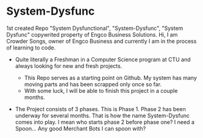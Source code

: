 # System-Dysfunc
1st created Repo
"System Dysfunctional", "System-Dysfunc", "System Dysfunc" copywrited property of Engco Business Solutions.
Hi, I am Crowder Songs, owner of Engco Business and currently I am in the process of learning to code.
  - Quite literally a Freshman in a Computer Science program at CTU and always looking for new and fresh projects. 
    - This Repo serves as a starting point on Github. My system has many moving parts and has been scrapped only once so far. 
    - With some luck, I will be able to finish this project in a couple months. 
  
  - The Project consists of 3 phases. This is Phase 1. Phase 2 has been underway for several months. That is how the name System-Dysfunc
  comes into play. I mean who starts phase 2 before phase one? I need a Spoon... Any good Merchant Bots I can spoon with? 
  
